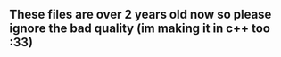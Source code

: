 ## These files are over 2 years old now so please ignore the bad quality (im making it in c++ too :33)
